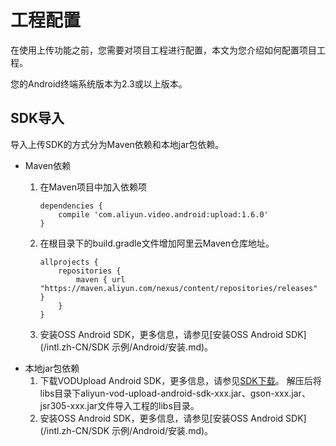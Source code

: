 # 工程配置

在使用上传功能之前，您需要对项目工程进行配置，本文为您介绍如何配置项目工程。

您的Android终端系统版本为2.3或以上版本。

## SDK导入

导入上传SDK的方式分为Maven依赖和本地jar包依赖。

-   Maven依赖
    1.  在Maven项目中加入依赖项

        ```
        dependencies {
            compile 'com.aliyun.video.android:upload:1.6.0'
        }
        ```

    2.  在根目录下的build.gradle文件增加阿里云Maven仓库地址。

        ```
        allprojects {
            repositories {
                maven { url "https://maven.aliyun.com/nexus/content/repositories/releases" }
            }
        }
        ```

    3.  安装OSS Android SDK，更多信息，请参见[安装OSS Android SDK](/intl.zh-CN/SDK 示例/Android/安装.md)。
-   本地jar包依赖
    1.  下载VODUpload Android SDK，更多信息，请参见[SDK下载](/intl.zh-CN/SDK下载/SDK下载.md)。 解压后将libs目录下aliyun-vod-upload-android-sdk-xxx.jar、gson-xxx.jar、jsr305-xxx.jar文件导入工程的libs目录。
    2.  安装OSS Android SDK，更多信息，请参见[安装OSS Android SDK](/intl.zh-CN/SDK 示例/Android/安装.md)。

